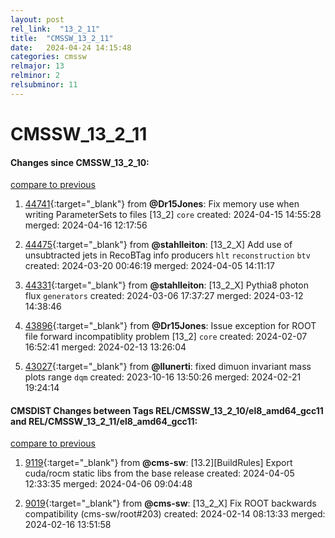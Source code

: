 ```yaml
---
layout: post
rel_link:  "13_2_11"
title:  "CMSSW_13_2_11"
date:   2024-04-24 14:15:48
categories: cmssw
relmajor: 13
relminor: 2
relsubminor: 11
---
```


# CMSSW_13_2_11
#### Changes since CMSSW_13_2_10:
[compare to previous](https://github.com/cms-sw/cmssw/compare/CMSSW_13_2_10...CMSSW_13_2_11)



1. [44741](http://github.com/cms-sw/cmssw/pull/44741){:target="_blank"}  from **@Dr15Jones**: Fix memory use when writing ParameterSets to files [13_2] `core` created: 2024-04-15 14:55:28 merged: 2024-04-16 12:17:56

2. [44475](http://github.com/cms-sw/cmssw/pull/44475){:target="_blank"}  from **@stahlleiton**: [13_2_X] Add use of unsubtracted jets in RecoBTag info producers `hlt` `reconstruction` `btv` created: 2024-03-20 00:46:19 merged: 2024-04-05 14:11:17

3. [44331](http://github.com/cms-sw/cmssw/pull/44331){:target="_blank"}  from **@stahlleiton**: [13_2_X] Pythia8 photon flux `generators` created: 2024-03-06 17:37:27 merged: 2024-03-12 14:38:46

4. [43896](http://github.com/cms-sw/cmssw/pull/43896){:target="_blank"}  from **@Dr15Jones**: Issue exception for ROOT file forward incompatiblity problem [13_2] `core` created: 2024-02-07 16:52:41 merged: 2024-02-13 13:26:04

5. [43027](http://github.com/cms-sw/cmssw/pull/43027){:target="_blank"}  from **@llunerti**: fixed dimuon invariant mass plots range `dqm` created: 2023-10-16 13:50:26 merged: 2024-02-21 19:24:14

#### CMSDIST Changes between Tags REL/CMSSW_13_2_10/el8_amd64_gcc11 and REL/CMSSW_13_2_11/el8_amd64_gcc11:
[compare to previous](https://github.com/cms-sw/cmsdist/compare/REL/CMSSW_13_2_10/el8_amd64_gcc11...REL/CMSSW_13_2_11/el8_amd64_gcc11)



1. [9119](http://github.com/cms-sw/cmsdist/pull/9119){:target="_blank"}  from **@cms-sw**: [13.2][BuildRules] Export cuda/rocm static libs from the base release created: 2024-04-05 12:33:35 merged: 2024-04-06 09:04:48

2. [9019](http://github.com/cms-sw/cmsdist/pull/9019){:target="_blank"}  from **@cms-sw**: [13_2_X] Fix ROOT backwards compatibility (cms-sw/root#203) created: 2024-02-14 08:13:33 merged: 2024-02-16 13:51:58
